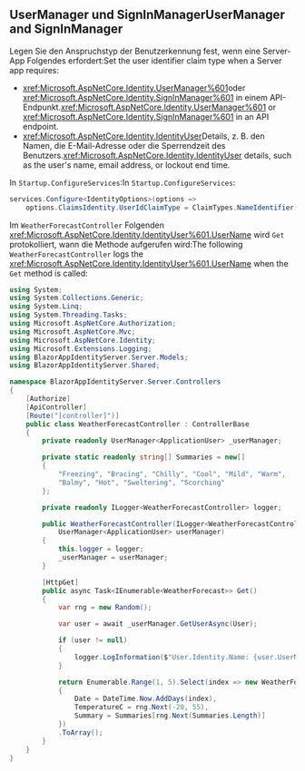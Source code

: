 ## <a name="usermanager-and-signinmanager"></a><span data-ttu-id="75433-101">UserManager und SignInManager</span><span class="sxs-lookup"><span data-stu-id="75433-101">UserManager and SignInManager</span></span>

<span data-ttu-id="75433-102">Legen Sie den Anspruchstyp der Benutzerkennung fest, wenn eine Server-App Folgendes erfordert:</span><span class="sxs-lookup"><span data-stu-id="75433-102">Set the user identifier claim type when a Server app requires:</span></span>

* <span data-ttu-id="75433-103"><xref:Microsoft.AspNetCore.Identity.UserManager%601>oder <xref:Microsoft.AspNetCore.Identity.SignInManager%601> in einem API-Endpunkt.</span><span class="sxs-lookup"><span data-stu-id="75433-103"><xref:Microsoft.AspNetCore.Identity.UserManager%601> or <xref:Microsoft.AspNetCore.Identity.SignInManager%601> in an API endpoint.</span></span>
* <span data-ttu-id="75433-104"><xref:Microsoft.AspNetCore.Identity.IdentityUser>Details, z. B. den Namen, die E-Mail-Adresse oder die Sperrendzeit des Benutzers.</span><span class="sxs-lookup"><span data-stu-id="75433-104"><xref:Microsoft.AspNetCore.Identity.IdentityUser> details, such as the user's name, email address, or lockout end time.</span></span>

<span data-ttu-id="75433-105">In `Startup.ConfigureServices`:</span><span class="sxs-lookup"><span data-stu-id="75433-105">In `Startup.ConfigureServices`:</span></span>

```csharp
services.Configure<IdentityOptions>(options => 
    options.ClaimsIdentity.UserIdClaimType = ClaimTypes.NameIdentifier);
```

<span data-ttu-id="75433-106">Im `WeatherForecastController` Folgenden <xref:Microsoft.AspNetCore.Identity.IdentityUser%601.UserName> wird `Get` protokolliert, wann die Methode aufgerufen wird:</span><span class="sxs-lookup"><span data-stu-id="75433-106">The following `WeatherForecastController` logs the <xref:Microsoft.AspNetCore.Identity.IdentityUser%601.UserName> when the `Get` method is called:</span></span>

```csharp
using System;
using System.Collections.Generic;
using System.Linq;
using System.Threading.Tasks;
using Microsoft.AspNetCore.Authorization;
using Microsoft.AspNetCore.Mvc;
using Microsoft.AspNetCore.Identity;
using Microsoft.Extensions.Logging;
using BlazorAppIdentityServer.Server.Models;
using BlazorAppIdentityServer.Shared;

namespace BlazorAppIdentityServer.Server.Controllers
{
    [Authorize]
    [ApiController]
    [Route("[controller]")]
    public class WeatherForecastController : ControllerBase
    {
        private readonly UserManager<ApplicationUser> _userManager;

        private static readonly string[] Summaries = new[]
        {
            "Freezing", "Bracing", "Chilly", "Cool", "Mild", "Warm", 
            "Balmy", "Hot", "Sweltering", "Scorching"
        };

        private readonly ILogger<WeatherForecastController> logger;

        public WeatherForecastController(ILogger<WeatherForecastController> logger, 
            UserManager<ApplicationUser> userManager)
        {
            this.logger = logger;
            _userManager = userManager;
        }

        [HttpGet]
        public async Task<IEnumerable<WeatherForecast>> Get()
        {
            var rng = new Random();

            var user = await _userManager.GetUserAsync(User);

            if (user != null)
            {
                logger.LogInformation($"User.Identity.Name: {user.UserName}");
            }

            return Enumerable.Range(1, 5).Select(index => new WeatherForecast
            {
                Date = DateTime.Now.AddDays(index),
                TemperatureC = rng.Next(-20, 55),
                Summary = Summaries[rng.Next(Summaries.Length)]
            })
            .ToArray();
        }
    }
}
```
